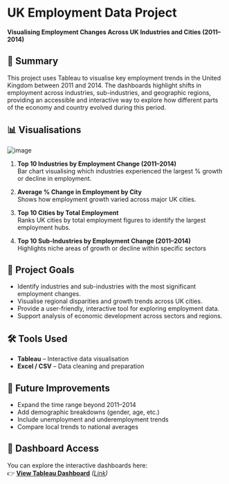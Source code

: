 # UK Employment Data Project  
**Visualising Employment Changes Across UK Industries and Cities (2011–2014)**

## 📄 Summary

This project uses Tableau to visualise key employment trends in the United Kingdom between 2011 and 2014. The dashboards highlight shifts in employment across industries, sub-industries, and geographic regions, providing an accessible and interactive way to explore how different parts of the economy and country evolved during this period.

## 📊 Visualisations

![image](https://github.com/user-attachments/assets/50b37747-b9e0-456b-a665-9f65a5c1a74a)


1. **Top 10 Industries by Employment Change (2011–2014)**  
   Bar chart visualising which industries experienced the largest % growth or decline in employment.

2. **Average % Change in Employment by City**  
   Shows how employment growth varied across major UK cities.

3. **Top 10 Cities by Total Employment**  
   Ranks UK cities by total employment figures to identify the largest employment hubs.

4. **Top 10 Sub-Industries by Employment Change (2011–2014)**  
   Highlights niche areas of growth or decline within specific sectors
   
## 🎯 Project Goals

- Identify industries and sub-industries with the most significant employment changes.
- Visualise regional disparities and growth trends across UK cities.
- Provide a user-friendly, interactive tool for exploring employment data.
- Support analysis of economic development across sectors and regions.

## 🛠 Tools Used

- **Tableau** – Interactive data visualisation
- **Excel / CSV** – Data cleaning and preparation

## 🚀 Future Improvements

- Expand the time range beyond 2011–2014
- Add demographic breakdowns (gender, age, etc.)
- Include unemployment and underemployment trends
- Compare local trends to national averages

## 🔗 Dashboard Access

You can explore the interactive dashboards here:  
👉 [**View Tableau Dashboard**](#) *([Link](https://public.tableau.com/views/UKEmploymentDashboard_17416906959140/Dashboard1?:language=en-GB&:sid=&:redirect=auth&:display_count=n&:origin=viz_share_link))*
